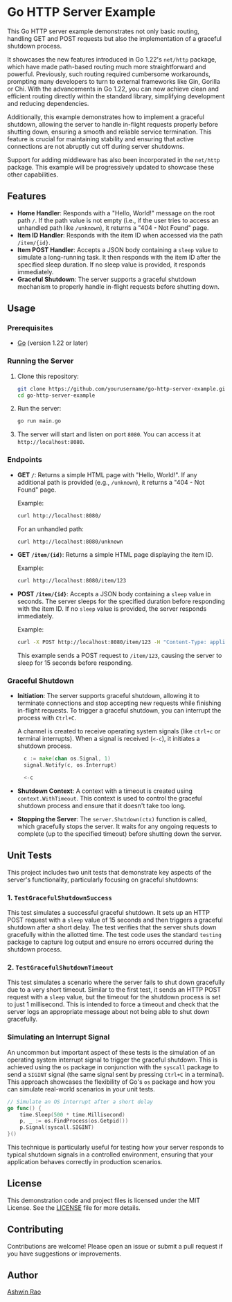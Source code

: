 # Go HTTP Server Example

This Go HTTP server example demonstrates not only basic routing, handling GET and POST requests but also the implementation of a graceful shutdown process. 

It showcases the new features introduced in Go 1.22's `net/http` package, which have made path-based routing much more straightforward and powerful. Previously, such routing required cumbersome workarounds, prompting many developers to turn to external frameworks like Gin, Gorilla or Chi. With the advancements in Go 1.22, you can now achieve clean and efficient routing directly within the standard library, simplifying development and reducing dependencies. 

Additionally, this example demonstrates how to implement a graceful shutdown, allowing the server to handle in-flight requests properly before shutting down, ensuring a smooth and reliable service termination. This feature is crucial for maintaining stability and ensuring that active connections are not abruptly cut off during server shutdowns.

Support for adding middleware has also been incorporated in the `net/http` package. This example will be progressively updated to showcase these other capabilities.

## Features

- **Home Handler**: Responds with a "Hello, World!" message on the root path `/`. If the path value is not empty (i.e., if the user tries to access an unhandled path like `/unknown`), it returns a "404 - Not Found" page.
- **Item ID Handler**: Responds with the item ID when accessed via the path `/item/{id}`.
- **Item POST Handler**: Accepts a JSON body containing a `sleep` value to simulate a long-running task. It then responds with the item ID after the specified sleep duration. If no sleep value is provided, it responds immediately.
- **Graceful Shutdown**: The server supports a graceful shutdown mechanism to properly handle in-flight requests before shutting down.

## Usage

### Prerequisites

- [Go](https://golang.org/dl/) (version 1.22 or later)

### Running the Server

1. Clone this repository:

   ```bash
   git clone https://github.com/yourusername/go-http-server-example.git
   cd go-http-server-example
   ```

2. Run the server:

   ```bash
   go run main.go
   ```

3. The server will start and listen on port `8080`. You can access it at `http://localhost:8080`.

### Endpoints

- **GET `/`**: Returns a simple HTML page with "Hello, World!". If any additional path is provided (e.g., `/unknown`), it returns a "404 - Not Found" page.

  Example:
  ```bash
  curl http://localhost:8080/
  ```

  For an unhandled path:

  ```bash
  curl http://localhost:8080/unknown
  ```

- **GET `/item/{id}`**: Returns a simple HTML page displaying the item ID.

  Example:
  ```bash
  curl http://localhost:8080/item/123
  ```

- **POST `/item/{id}`**: Accepts a JSON body containing a `sleep` value in seconds. The server sleeps for the specified duration before responding with the item ID. If no `sleep` value is provided, the server responds immediately.

  Example:
  ```bash
  curl -X POST http://localhost:8080/item/123 -H "Content-Type: application/json" -d '{"sleep": 15}'
  ```

  This example sends a POST request to `/item/123`, causing the server to sleep for 15 seconds before responding.

### Graceful Shutdown

- **Initiation**: The server supports graceful shutdown, allowing it to terminate connections and stop accepting new requests while finishing in-flight requests. To trigger a graceful shutdown, you can interrupt the process with `Ctrl+C`.

  A channel is created to receive operating system signals (like `ctrl+c` or terminal interrupts). When a signal is received (`<-c`), it initiates a shutdown process.

  ```go
    c := make(chan os.Signal, 1)
	signal.Notify(c, os.Interrupt)

	<-c
  ```

- **Shutdown Context**: A context with a timeout is created using `context.WithTimeout`. This context is used to control the graceful shutdown process and ensure that it doesn't take too long.

- **Stopping the Server**: The `server.Shutdown(ctx)` function is called, which gracefully stops the server. It waits for any ongoing requests to complete (up to the specified timeout) before shutting down the server.

## Unit Tests

This project includes two unit tests that demonstrate key aspects of the server's functionality, particularly focusing on graceful shutdowns:

### 1. `TestGracefulShutdownSuccess`

This test simulates a successful graceful shutdown. It sets up an HTTP POST request with a `sleep` value of 15 seconds and then triggers a graceful shutdown after a short delay. The test verifies that the server shuts down gracefully within the allotted time. The test code uses the standard `testing` package to capture log output and ensure no errors occurred during the shutdown process.

### 2. `TestGracefulShutdownTimeout`

This test simulates a scenario where the server fails to shut down gracefully due to a very short timeout. Similar to the first test, it sends an HTTP POST request with a `sleep` value, but the timeout for the shutdown process is set to just 1 millisecond. This is intended to force a timeout and check that the server logs an appropriate message about not being able to shut down gracefully.

### Simulating an Interrupt Signal

An uncommon but important aspect of these tests is the simulation of an operating system interrupt signal to trigger the graceful shutdown. This is achieved using the `os` package in conjunction with the `syscall` package to send a `SIGINT` signal (the same signal sent by pressing `Ctrl+C` in a terminal). This approach showcases the flexibility of Go's `os` package and how you can simulate real-world scenarios in your unit tests.

```go
// Simulate an OS interrupt after a short delay
go func() {
    time.Sleep(500 * time.Millisecond)
    p, _ := os.FindProcess(os.Getpid())
    p.Signal(syscall.SIGINT)
}()
```

This technique is particularly useful for testing how your server responds to typical shutdown signals in a controlled environment, ensuring that your application behaves correctly in production scenarios.



## License

This demonstration code and project files is licensed under the MIT License. See the [LICENSE](LICENSE.md) file for more details.

## Contributing

Contributions are welcome! Please open an issue or submit a pull request if you have suggestions or improvements.

## Author

[Ashwin Rao](https://github.com/yourusername)